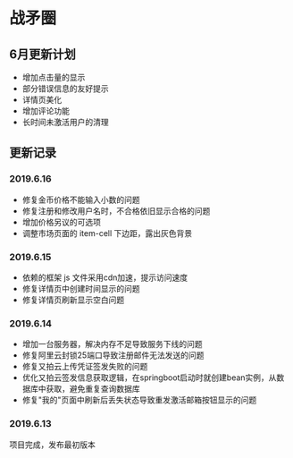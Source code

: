 # 战矛圈

## 6月更新计划

- 增加点击量的显示
- 部分错误信息的友好提示
- 详情页美化
- 增加评论功能
- 长时间未激活用户的清理

## 更新记录

### 2019.6.16

- 修复金币价格不能输入小数的问题
- 修复注册和修改用户名时，不合格依旧显示合格的问题
- 增加价格另议的可选项
- 调整市场页面的 item-cell 下边距，露出灰色背景

### 2019.6.15

- 依赖的框架 js 文件采用cdn加速，提示访问速度
- 修复详情页中创建时间显示的问题
- 修复详情页刷新显示空白问题

### 2019.6.14 

- 增加一台服务器，解决内存不足导致服务下线的问题
- 修复阿里云封锁25端口导致注册邮件无法发送的问题
- 修复又拍云上传凭证签发失败的问题
- 优化又拍云签发信息获取逻辑，在springboot启动时就创建bean实例，从数据库中获取，避免重复查询数据库
- 修复"我的"页面中刷新后丢失状态导致重发激活邮箱按钮显示的问题

### 2019.6.13 

项目完成，发布最初版本